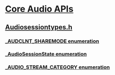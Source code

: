 # [Core Audio APIs](../_coreaudio/index.md)
## [Audiosessiontypes.h](index.md)
### [_AUDCLNT_SHAREMODE enumeration](../audiosessiontypes/ne-audiosessiontypes-_audclnt_sharemode.md)
### [_AudioSessionState enumeration](../audiosessiontypes/ne-audiosessiontypes-_audiosessionstate.md)
### [_AUDIO_STREAM_CATEGORY enumeration](../audiosessiontypes/ne-audiosessiontypes-_audio_stream_category.md)
